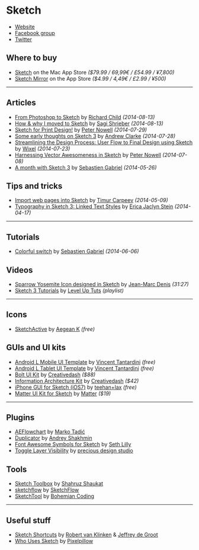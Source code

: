 # Sketch

- [Website](http://bohemiancoding.com/sketch/)
- [Facebook group](https://www.facebook.com/groups/sketchformac/)
- [Twitter](https://twitter.com/sketchapp)

## Where to buy

- [Sketch](https://itunes.apple.com/us/app/sketch/id852320343)
  on the Mac App Store
  _($79.99 / 69,99€ / £54.99 / ¥7,800)_
- [Sketch Mirror](https://itunes.apple.com/us/app/sketch-mirror/id677296955)
  on the App Store
  _($4.99 / 4,49€ / £2.99 / ¥500)_

---

## Articles

- [From Photoshop to Sketch](http://everydaydesigner.net/design/from-photoshop-to-sketch)
  by [Richard Child](https://twitter.com/thisincludes)
  _(2014-08-13)_
- [How & why I moved to Sketch](http://hackingui.com/design/sketch-design/why-i-moved-to-sketch/)
  by [Sagi Shrieber](https://twitter.com/sagishrieber)
  _(2014-08-13)_
- [Sketch for Print Design!](https://medium.com/@pnowelldesign/sketch-for-print-design-fd165b92cb3a)
  by [Peter Nowell](https://twitter.com/pnowelldesign)
  _(2014-07-29)_
- [Some early thoughts on Sketch 3](http://stuffandnonsense.co.uk/blog/about/some-early-thoughts-on-sketch-3)
  by [Andrew Clarke](https://twitter.com/malarkey)
  _(2014-07-28)_
- [Streamlining the Design Process: User Flow to Final Design using Sketch](https://medium.com/@wixelhq/streamlining-the-design-process-user-flow-to-final-design-using-sketch-ba71d2355bf9)
  by [Wixel](https://twitter.com/wixelhq)
  _(2014-07-23)_
- [Harnessing Vector Awesomeness in Sketch](https://medium.com/sketch-app/harnessing-vector-awesomeness-in-sketch-3c9621408138)
  by [Peter Nowell](https://twitter.com/pnowelldesign)
  _(2014-07-08)_
- [A month with Sketch 3](https://medium.com/@KounterB/a-month-with-sketch-3-68c443fe5041)
  by [Sebastien Gabriel](https://twitter.com/KounterB)
  _(2014-05-26)_

## Tips and tricks

- [Import web pages into Sketch](https://medium.com/@timur_carpeev/import-web-pages-into-sketch-6681ae0b118a)
  by [Timur Carpeev](https://twitter.com/timur_carpeev)
  _(2014-05-09)_
- [Typography in Sketch 3: Linked Text Styles](https://medium.com/@ericajaclyn/typography-in-sketch-3-linked-text-styles-9946a32af688)
  by [Erica Jaclyn Stein](https://twitter.com/ericajaclyn)
  _(2014-04-17)_

---

## Tutorials

- [Colorful switch](https://medium.com/@KounterB/sketch-tutorial_01-b76271a095e3)
  by [Sebastien Gabriel](https://twitter.com/KounterB)
  _(2014-06-06)_

## Videos

- [Sparrow Yosemite Icon designed in Sketch](https://www.youtube.com/watch?v=_AncnVkO1-Q)
  by [Jean-Marc Denis](https://twitter.com/jm_denis)
  _(31:27)_
- [Sketch 3 Tutorials](https://www.youtube.com/playlist?list=PLLnpHn493BHE6UIsdKYlS5zu-ZYvx22CS)
  by [Level Up Tuts](https://twitter.com/leveluptuts)
  _(playlist)_

---

## Icons

- [SketchActive](http://www.aegeank.com/sketchactive/)
  by [Aegean K](https://twitter.com/AegeanKuang)
  _(free)_

## GUIs and UI kits

- [Android L Mobile UI Template](https://dribbble.com/shots/1641154-Android-L-Mobile-UI-Template-sketch)
  by [Vincent Tantardini](https://twitter.com/vtcreative)
  _(free)_
- [Android L Tablet UI Template](https://dribbble.com/shots/1652300-Android-L-Tablet-UI-Template-sketch)
  by [Vincent Tantardini](https://twitter.com/vtcreative)
  _(free)_
- [Bolt UI Kit](http://ui8.net/product/bolt-ui-kit)
  by [Creativedash](@Creativedash)
  _($88)_
- [Information Architecture Kit](http://ui8.net/product/information-architecture-kit)
  by [Creativedash](@Creativedash)
  _($42)_
- [iPhone GUI for Sketch (iOS7)](http://www.teehanlax.com/tools/iphone-sketch-app/)
  by [teehan+lax](https://twitter.com/teehanlax)
  _(free)_
- [Matter UI Kit for Sketch](https://www.matterkit.io/)
  by [Matter](https://twitter.com/matterkit)
  _($19)_

---

## Plugins

- [AEFlowchart](https://github.com/tadija/sketch-plugins)
  by [Marko Tadić](https://twitter.com/_tadija)
- [Duplicator](https://github.com/turbobabr/duplicator)
  by [Andrey Shakhmin](https://twitter.com/turbobabr)
- [Font Awesome Symbols for Sketch](https://github.com/sethlilly/Font-Awesome-Symbols-for-Sketch)
  by [Seth Lilly](https://twitter.com/sethlilly)
- [Toggle Layer Visibility](https://github.com/preciousforever/sketch-toggle-layer-visibility)
  by [precious design studio](https://twitter.com/preciousforever)

## Tools

- [Sketch Toolbox](http://sketchtoolbox.com/)
  by [Shahruz Shaukat](https://twitter.com/shahruz)
- [sketchflow](http://sketchflow.io/)
  by [SketchFlow](https://twitter.com/sketchflowapp)
- [SketchTool](http://bohemiancoding.com/sketch/tool/)
  by [Bohemian Coding](https://twitter.com/bohemiancoding)

---

## Useful stuff

- [Sketch Shortcuts](http://www.sketchshortcuts.com/)
  by [Robert van Klinken](https://twitter.com/robertvklinken) & [Jeffrey de Groot](https://twitter.com/jeffreydgroot)
- [Who Uses Sketch](http://whousessket.ch/)
  by [Pixelpillow](@PixelpillowHQ)
